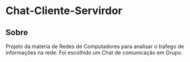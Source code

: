 # Chat-Cliente-Servirdor

## Sobre
  Projeto da materia de Redes de Computadores para analisar o trafego de informações na rede.
  Foi escolhido um Chat de comunicação em Grupo.
